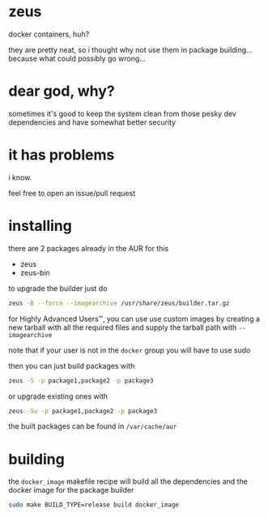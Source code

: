 # zeus

docker containers, huh?

they are pretty neat, so i thought why not use them in package building... because what could possibly go wrong...

# dear god, why?

sometimes it's good to keep the system clean from those pesky dev dependencies and have somewhat better security

# it has problems

i know.

feel free to open an issue/pull request

# installing

there are 2 packages already in the AUR for this

-   zeus
-   zeus-bin

to upgrade the builder just do

```bash
zeus -B --force --imagearchive /usr/share/zeus/builder.tar.gz
```

for Highly Advanced Users™, you can use use custom images by creating a new tarball with all the required files and supply the tarball path with `--imagearchive`

note that if your user is not in the `docker` group you will have to use sudo

then you can just build packages with

```bash
zeus -S -p package1,package2 -p package3
```

or upgrade existing ones with

```bash
zeus -Su -p package1,package2 -p package3
```

the built packages can be found in `/var/cache/aur`

# building

the `docker_image` makefile recipe will build all the dependencies and the docker image for the package builder

```bash
sudo make BUILD_TYPE=release build docker_image
```
